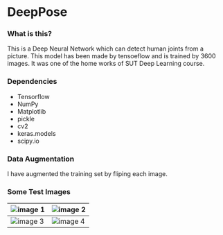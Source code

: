 # DeepPose

### What is this?
This is a Deep Neural Network which can detect human joints from a picture. This model has been made by tensoeflow and is trained by 3600 images. It was one of the home works of SUT Deep Learning course.

### Dependencies
- Tensorflow
- NumPy
- Matplotlib
- pickle
- cv2
- keras.models
- scipy.io



### Data Augmentation
I have augmented the training set by fliping each image.



### Some Test Images
| ![image 1](http://ee.sharif.edu/~amin/static/Deep/Pose_Deep_01.png)  | ![image 2](http://ee.sharif.edu/~amin/static/Deep/Pose_Deep_02.png)|
| ------------- |-------------|
| ![image 3](http://ee.sharif.edu/~amin/static/Deep/Pose_Deep_03.png)  | ![image 4](http://ee.sharif.edu/~amin/static/Deep/Pose_Deep_04.png)|
